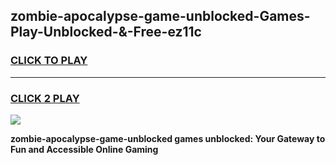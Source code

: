 
## zombie-apocalypse-game-unblocked-Games-Play-Unblocked-&-Free-ez11c
<h3>
<a href="https://premium76.site?title=zombie-apocalypse-game-unblocked&ref=24A">CLICK TO PLAY</a></h3>
<hr>

<h3>
<a href="https://premium76.site?title=zombie-apocalypse-game-unblocked&ref=24A">CLICK 2 PLAY</a>
  
</h3>

<a href="https://premium76.site?title=zombie-apocalypse-game-unblocked&ref=24A"><img src="https://clearcache.store/games.png"></a>


**zombie-apocalypse-game-unblocked games unblocked: Your Gateway to Fun and Accessible Online Gaming**
